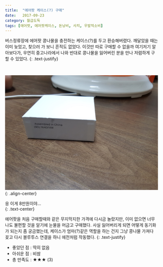 ```yaml
---
title:  "에어팟 케이스(?) 구매"
date:   2017-09-23
category: 월급도둑
tags: [에어팟, 에어팟케이스, 돈낭비, 사치, 우발적소비]
---
```


버스정류장에 에어팟 콩나물을 충전하는 케이스(?)를 두고 환승해버렸다. 깨달았을 때는 이미 늦었고, 찾으러 가 보니 흔적도 없었다. 이것만 따로 구매할 수 없을까 여기저기 알아보다가, 우연히 중고나라에서 나와 반대로 콩나물을 잃어버린 분을 만나 저렴하게 구할 수 있었다.
{: .text-justify}

<br>

![jpg](/images/salary-lupine/2017-09-23-1.jpg){: .align-center}

<figcaption>응 이게 8만원이야...</figcaption>
{: .text-center}

<br>

에어팟을 처음 구매할때와 같은 무지막지한 가격에 다시금 놀랐지만, 이미 없으면 너무나도 불편할 것을 알기에 눈물을 머금고 구매했다. 사실 잃어버리게 되면 어떻게 동기화가 되는지 좀 궁금했는데, 케이스가 엄마(?)같은 역할을 하는 건지 그냥 콩나물 가져다 꽂고 다시 블루투스 연결을 하니 에전처럼 작동했다.
{: .text-justify}

* 좋았던 점 : 딱히 없음
* 아쉬운 점 : 비쌈
* 총 만족도 : ★★★ (3)

## ㅤㅤ
